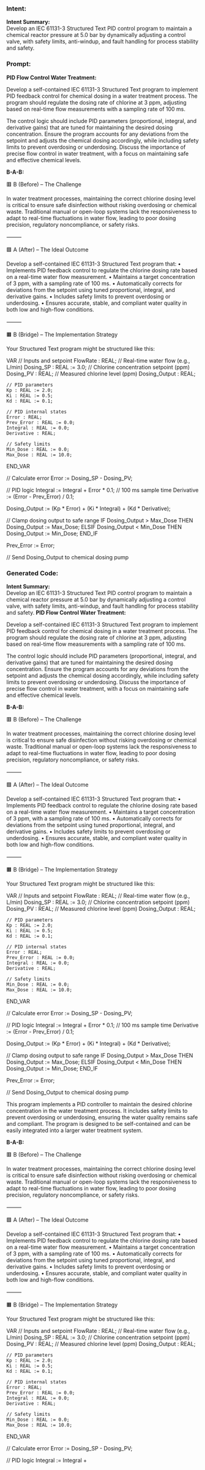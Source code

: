 ### Intent:
**Intent Summary:**  
Develop an IEC 61131-3 Structured Text PID control program to maintain a chemical reactor pressure at 5.0 bar by dynamically adjusting a control valve, with safety limits, anti-windup, and fault handling for process stability and safety.

### Prompt:
**PID Flow Control Water Treatment:**

Develop a self-contained IEC 61131-3 Structured Text program to implement PID feedback control for chemical dosing in a water treatment process. The program should regulate the dosing rate of chlorine at 3 ppm, adjusting based on real-time flow measurements with a sampling rate of 100 ms.

The control logic should include PID parameters (proportional, integral, and derivative gains) that are tuned for maintaining the desired dosing concentration. Ensure the program accounts for any deviations from the setpoint and adjusts the chemical dosing accordingly, while including safety limits to prevent overdosing or underdosing. Discuss the importance of precise flow control in water treatment, with a focus on maintaining safe and effective chemical levels.

**B-A-B:**

🟥 B (Before) – The Challenge

In water treatment processes, maintaining the correct chlorine dosing level is critical to ensure safe disinfection without risking overdosing or chemical waste. Traditional manual or open-loop systems lack the responsiveness to adapt to real-time fluctuations in water flow, leading to poor dosing precision, regulatory noncompliance, or safety risks.

⸻

🟩 A (After) – The Ideal Outcome

Develop a self-contained IEC 61131-3 Structured Text program that:
	•	Implements PID feedback control to regulate the chlorine dosing rate based on a real-time water flow measurement.
	•	Maintains a target concentration of 3 ppm, with a sampling rate of 100 ms.
	•	Automatically corrects for deviations from the setpoint using tuned proportional, integral, and derivative gains.
	•	Includes safety limits to prevent overdosing or underdosing.
	•	Ensures accurate, stable, and compliant water quality in both low and high-flow conditions.

⸻

🟧 B (Bridge) – The Implementation Strategy

Your Structured Text program might be structured like this:

VAR
    // Inputs and setpoint
    FlowRate : REAL;                      // Real-time water flow (e.g., L/min)
    Dosing_SP : REAL := 3.0;             // Chlorine concentration setpoint (ppm)
    Dosing_PV : REAL;                    // Measured chlorine level (ppm)
    Dosing_Output : REAL;

    // PID parameters
    Kp : REAL := 2.0;
    Ki : REAL := 0.5;
    Kd : REAL := 0.1;

    // PID internal states
    Error : REAL;
    Prev_Error : REAL := 0.0;
    Integral : REAL := 0.0;
    Derivative : REAL;

    // Safety limits
    Min_Dose : REAL := 0.0;
    Max_Dose : REAL := 10.0;
END_VAR

// Calculate error
Error := Dosing_SP - Dosing_PV;

// PID logic
Integral := Integral + Error * 0.1; // 100 ms sample time
Derivative := (Error - Prev_Error) / 0.1;

Dosing_Output := (Kp * Error) + (Ki * Integral) + (Kd * Derivative);

// Clamp dosing output to safe range
IF Dosing_Output > Max_Dose THEN
    Dosing_Output := Max_Dose;
ELSIF Dosing_Output < Min_Dose THEN
    Dosing_Output := Min_Dose;
END_IF

Prev_Error := Error;

// Send Dosing_Output to chemical dosing pump

### Generated Code:
**Intent Summary:**  
Develop an IEC 61131-3 Structured Text PID control program to maintain a chemical reactor pressure at 5.0 bar by dynamically adjusting a control valve, with safety limits, anti-windup, and fault handling for process stability and safety.
**PID Flow Control Water Treatment:**

Develop a self-contained IEC 61131-3 Structured Text program to implement PID feedback control for chemical dosing in a water treatment process. The program should regulate the dosing rate of chlorine at 3 ppm, adjusting based on real-time flow measurements with a sampling rate of 100 ms.

The control logic should include PID parameters (proportional, integral, and derivative gains) that are tuned for maintaining the desired dosing concentration. Ensure the program accounts for any deviations from the setpoint and adjusts the chemical dosing accordingly, while including safety limits to prevent overdosing or underdosing. Discuss the importance of precise flow control in water treatment, with a focus on maintaining safe and effective chemical levels.

**B-A-B:**

🟥 B (Before) – The Challenge

In water treatment processes, maintaining the correct chlorine dosing level is critical to ensure safe disinfection without risking overdosing or chemical waste. Traditional manual or open-loop systems lack the responsiveness to adapt to real-time fluctuations in water flow, leading to poor dosing precision, regulatory noncompliance, or safety risks.

⸻

🟩 A (After) – The Ideal Outcome

Develop a self-contained IEC 61131-3 Structured Text program that:
	•	Implements PID feedback control to regulate the chlorine dosing rate based on a real-time water flow measurement.
	•	Maintains a target concentration of 3 ppm, with a sampling rate of 100 ms.
	•	Automatically corrects for deviations from the setpoint using tuned proportional, integral, and derivative gains.
	•	Includes safety limits to prevent overdosing or underdosing.
	•	Ensures accurate, stable, and compliant water quality in both low and high-flow conditions.

⸻

🟧 B (Bridge) – The Implementation Strategy

Your Structured Text program might be structured like this:

VAR
    // Inputs and setpoint
    FlowRate : REAL;                      // Real-time water flow (e.g., L/min)
    Dosing_SP : REAL := 3.0;             // Chlorine concentration setpoint (ppm)
    Dosing_PV : REAL;                    // Measured chlorine level (ppm)
    Dosing_Output : REAL;

    // PID parameters
    Kp : REAL := 2.0;
    Ki : REAL := 0.5;
    Kd : REAL := 0.1;

    // PID internal states
    Error : REAL;
    Prev_Error : REAL := 0.0;
    Integral : REAL := 0.0;
    Derivative : REAL;

    // Safety limits
    Min_Dose : REAL := 0.0;
    Max_Dose : REAL := 10.0;
END_VAR

// Calculate error
Error := Dosing_SP - Dosing_PV;

// PID logic
Integral := Integral + Error * 0.1; // 100 ms sample time
Derivative := (Error - Prev_Error) / 0.1;

Dosing_Output := (Kp * Error) + (Ki * Integral) + (Kd * Derivative);

// Clamp dosing output to safe range
IF Dosing_Output > Max_Dose THEN
    Dosing_Output := Max_Dose;
ELSIF Dosing_Output < Min_Dose THEN
    Dosing_Output := Min_Dose;
END_IF

Prev_Error := Error;

// Send Dosing_Output to chemical dosing pump

This program implements a PID controller to maintain the desired chlorine concentration in the water treatment process. It includes safety limits to prevent overdosing or underdosing, ensuring the water quality remains safe and compliant. The program is designed to be self-contained and can be easily integrated into a larger water treatment system.

**B-A-B:**

🟥 B (Before) – The Challenge

In water treatment processes, maintaining the correct chlorine dosing level is critical to ensure safe disinfection without risking overdosing or chemical waste. Traditional manual or open-loop systems lack the responsiveness to adapt to real-time fluctuations in water flow, leading to poor dosing precision, regulatory noncompliance, or safety risks.

⸻

🟩 A (After) – The Ideal Outcome

Develop a self-contained IEC 61131-3 Structured Text program that:
	•	Implements PID feedback control to regulate the chlorine dosing rate based on a real-time water flow measurement.
	•	Maintains a target concentration of 3 ppm, with a sampling rate of 100 ms.
	•	Automatically corrects for deviations from the setpoint using tuned proportional, integral, and derivative gains.
	•	Includes safety limits to prevent overdosing or underdosing.
	•	Ensures accurate, stable, and compliant water quality in both low and high-flow conditions.

⸻

🟧 B (Bridge) – The Implementation Strategy

Your Structured Text program might be structured like this:

VAR
    // Inputs and setpoint
    FlowRate : REAL;                      // Real-time water flow (e.g., L/min)
    Dosing_SP : REAL := 3.0;             // Chlorine concentration setpoint (ppm)
    Dosing_PV : REAL;                    // Measured chlorine level (ppm)
    Dosing_Output : REAL;

    // PID parameters
    Kp : REAL := 2.0;
    Ki : REAL := 0.5;
    Kd : REAL := 0.1;

    // PID internal states
    Error : REAL;
    Prev_Error : REAL := 0.0;
    Integral : REAL := 0.0;
    Derivative : REAL;

    // Safety limits
    Min_Dose : REAL := 0.0;
    Max_Dose : REAL := 10.0;
END_VAR

// Calculate error
Error := Dosing_SP - Dosing_PV;

// PID logic
Integral := Integral +
